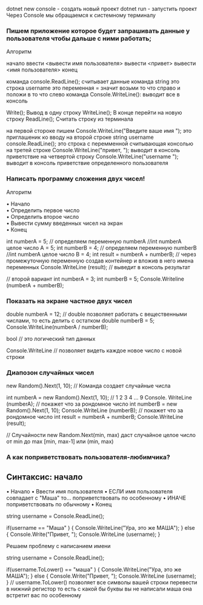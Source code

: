 dotnet new console - создать новый проект 
dotnet run - запустить проект
Через Console мы обращаемся к системному терминалу

### Пишем приложение которое будет запрашивать данные у пользователя чтобы дальше с ними работать;

Алгоритм

начало
ввести <вывести имя пользователя>
вывести <привет>
вывести <имя пользователя>
конец

команда console.ReadLine(); считывает данные
команда string это строка 
username это переменная
= значит возьми то что справо и положи в то что слево 
команда Console.WriteLine(): выводит все в консоль 

Write(); Вывод в одну строку
WriteLine(); В конце перейти на новую строку
ReadLine(); Считать строку из терминала

на первой стороке пишем Console.WriteLine("Введите ваше имя "); это приглашеник ко вводу
на второй строке string username console.ReadLine(); это строка с перемменной считывающая консолью
на третей строке Console.WriteLine("привет, "); выводит в консоль приветствие
на четвертой строку Console.WriteLine("username "); выводит в консоль приветствие определенного пользователя

### Написать программу сложения двух чисел!

Алгоритм

• Начало                      
• Определить первое число   
• Определить второе число   
• Вывести сумму введенных чисел на экран  
• Конец

int numberA = 5;   // определяем переменную numberA //int numberA целое число А = 5;
int numberB = 4;   // определяем переменную numberB //int numberA целое число B = 4;
int result = numberA + numberB;   // через промежуточную переменную создав контейнер и вложив в него имена переменных
Console.WriteLine (result);   // выведит в консоль результат

// второй вариант 
int numberA = 3;
int numberB = 5;
Console.Writeline (numberA + numberB);

### Показать на экране частное двух чисел

double numberA = 12;   // double позволяет работать с вещественными числами, то есть делить с остатком 
double numberB = 5;
Console.WriteLine(numberA / numberB);

bool // это логический тип данных 

Console.WriteLine // позволяет видеть каждое новое число с новой строки 

### Диапозон случайных чисел 
new Random().Next(1, 10); // Команда создает случайные числа 

int numberA = new Random().Next(1, 10); // 1 2 3 4 ... 9
Console. WriteLine (numberA);  // покажет что за рондомное число 
int numberB = new Random().Next(1, 10);
Console.WriteLine (numberB);  // покажет что за рондомное число 
int result = numberA + numberB;
Console.WriteLine (result);

// Случайности
new Random.Next(min, max) даст случайное целое число от min до mах
[min, max-1] или (min, max) 

### А как поприветствовать пользователя-любимчика?

## Синтаксис: начало

• Начало
• Ввести имя пользователя
• ЕСЛИ имя пользователя совпадает с "Маша" то...
поприветствовать по особенному
• ИНАЧЕ поприветствовать по обычному
• Конец


string username = Console.ReadLine();

if(username == "Маша" )
{
Console.WriteLine("Ура, это же МАША");
}
else
{
Console.Write("Привет, ");
Console.WriteLine (username);
}

Решаем проблему с написанием имени 

string username = Console.ReadLine();

if(username.ToLower() == "маша" ) 
{
Console.WriteLine("Ура, это же МАША");
}
else
{
Console.Write("Привет, ");
Console.WriteLine (username);
}
// username.ToLower() позволяет все символы вашей строки перевести в нижний регистор то есть с какой бы буквы вы не написали маша она встретит вас по особенному 

